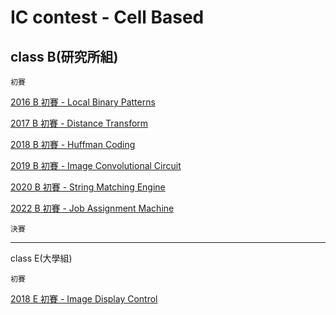 # IC contest - Cell Based

## class B(研究所組)

`初賽`

[2016 B 初賽 - Local Binary Patterns](https://github.com/HUAIJIE0314/IC_Contest/tree/main/2016_B_pre)

[2017 B 初賽 - Distance Transform](https://github.com/HUAIJIE0314/IC-Contest/tree/main/2017_B_pre)

[2018 B 初賽 - Huffman Coding](https://github.com/HUAIJIE0314/IC-Contest/tree/main/2018_B_pre)

[2019 B 初賽 - Image Convolutional Circuit](https://github.com/HUAIJIE0314/IC-Contest/tree/main/2019_B_pre)

[2020 B 初賽 - String Matching Engine](https://github.com/HUAIJIE0314/IC-Contest/tree/main/2020_B_pre)

[2022 B 初賽 - Job Assignment Machine](https://github.com/HUAIJIE0314/IC-Contest/tree/main/2022_B_pre)

`決賽`

---

class E(大學組)

`初賽`

[2018 E 初賽 - Image Display Control](https://github.com/HUAIJIE0314/IC_Contest/tree/main/2018_E_pre)

<!--

## class E(大學組)
`初賽`

[2018 E 初賽 - ]()

[2021 E 初賽 - ]()

[2022 E 初賽 - ]()


`決賽`

[2018 E 決賽_Old - ]()

[2018 E 決賽_New - ]()

[2019 E 決賽 - ]()

-->
